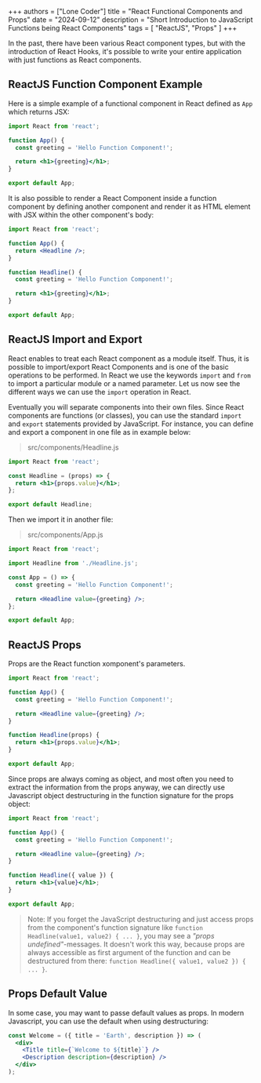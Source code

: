 +++
authors = ["Lone Coder"]
title = "React Functional Components and Props"
date = "2024-09-12"
description = "Short Introduction to JavaScript Functions being React Components"
tags = [
    "ReactJS", "Props"
]
+++

In the past, there have been various React component types, but with the introduction of React Hooks, it's possible to write your entire application with just functions as React components.

## ReactJS Function Component Example

Here is a simple example of a functional component in React defined as `App` which returns JSX:
```jsx
import React from 'react';

function App() {
  const greeting = 'Hello Function Component!';

  return <h1>{greeting}</h1>;
}

export default App;
```
It is also possible to render a React Component inside a function component by defining another component and render it as HTML element with JSX within the other component's body:

```jsx {hl_lines=[4,"7-11"]}
import React from 'react';

function App() {
  return <Headline />;
}

function Headline() {
  const greeting = 'Hello Function Component!';

  return <h1>{greeting}</h1>;
}

export default App;
```
## ReactJS Import and Export

React enables to treat each React component as a module itself. Thus, it is possible to import/export React Components and is one of the basic operations to be performed. In React we use the keywords `import` and `from` to import a particular module or a named parameter. Let us now see the different ways we can use the `import` operation in React.

Eventually you will separate components into their own files. Since React components are functions (or classes), you can use the standard `import` and `export` statements provided by JavaScript. For instance, you can define and export a component in one file as in example below:
>src/components/Headline.js
```jsx
import React from 'react';

const Headline = (props) => {
  return <h1>{props.value}</h1>;
};

export default Headline;
```
Then we import it in another file:
>src/components/App.js
```jsx
import React from 'react';

import Headline from './Headline.js';

const App = () => {
  const greeting = 'Hello Function Component!';

  return <Headline value={greeting} />;
};

export default App;
```

## ReactJS Props

Props are the React function xomponent's parameters.
```jsx {hl_lines=[4,6,"9-11"]}
import React from 'react';

function App() {
  const greeting = 'Hello Function Component!';

  return <Headline value={greeting} />;
}

function Headline(props) {
  return <h1>{props.value}</h1>;
}

export default App;
```
Since props are always coming as object, and most often you need to extract the information from the props anyway, we can directly use Javascript object destructuring in the function signature for the props object:
```jsx {hl_lines=["9-11"]}
import React from 'react';

function App() {
  const greeting = 'Hello Function Component!';

  return <Headline value={greeting} />;
}

function Headline({ value }) {
  return <h1>{value}</h1>;
}

export default App;
```
> Note: If you forget the JavaScript destructuring and just access props from the component's function signature like `function Headline(value1, value2) { ... }`, you may see a *"props undefined"*-messages. It doesn't work this way, because props are always accessible as first argument of the function and can be destructured from there: `function Headline({ value1, value2 }) { ... }`.

## Props Default Value

In some case, you may want to passe default values as props. In modern Javascript, you can use the default when using destructuring:
```jsx {hl_lines=[1]}
const Welcome = ({ title = 'Earth', description }) => (
  <div>
    <Title title={`Welcome to ${title}`} />
    <Description description={description} />
  </div>
);
```
